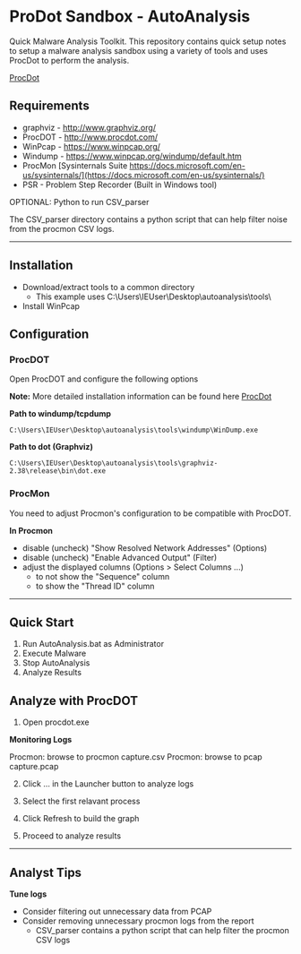 # ProDot Sandbox - AutoAnalysis

Quick Malware Analysis Toolkit. This repository contains quick setup notes to setup a malware analysis sandbox using a variety of tools and uses ProcDot to perform the analysis.

[ProcDot](http://www.procdot.com/)

## Requirements

- graphviz - http://www.graphviz.org/
- ProcDOT - http://www.procdot.com/
- WinPcap - https://www.winpcap.org/
- Windump - https://www.winpcap.org/windump/default.htm
- ProcMon [Sysinternals Suite https://docs.microsoft.com/en-us/sysinternals/](https://docs.microsoft.com/en-us/sysinternals/)
- PSR - Problem Step Recorder (Built in Windows tool)

OPTIONAL: Python to run CSV_parser 

The CSV_parser directory contains a python script that can help filter noise from the procmon CSV logs.

--------------
## Installation

- Download/extract tools to a common directory
    + This example uses C:\Users\IEUser\Desktop\autoanalysis\tools\
- Install WinPcap

## Configuration

### ProcDOT

Open ProcDOT and configure the following options

**Note:** More detailed installation information can be found here [ProcDot](http://www.procdot.com/)

__Path to windump/tcpdump__

    C:\Users\IEUser\Desktop\autoanalysis\tools\windump\WinDump.exe

__Path to dot (Graphviz)__

    C:\Users\IEUser\Desktop\autoanalysis\tools\graphviz-2.38\release\bin\dot.exe

### ProcMon

You need to adjust Procmon's configuration to be compatible with ProcDOT.

__In Procmon__

- disable (uncheck) "Show Resolved Network Addresses" (Options)
- disable (uncheck) "Enable Advanced Output" (Filter)
- adjust the displayed columns (Options > Select Columns ...)
  + to not show the "Sequence" column
  + to show the "Thread ID" column

--------------
## Quick Start

1. Run AutoAnalysis.bat as Administrator
2. Execute Malware
3. Stop AutoAnalysis
4. Analyze Results

## Analyze with ProcDOT

1. Open procdot.exe

__Monitoring Logs__

Procmon:   browse to procmon capture.csv
Procmon: browse to pcap capture.pcap

2. Click ... in the Launcher button to analyze logs

3. Select the first relavant process

4. Click Refresh to build the graph

5. Proceed to analyze results

--------------
## Analyst Tips 

__Tune logs__

- Consider filtering out unnecessary data from PCAP
- Consider removing unnecessary procmon logs from the report
    + CSV_parser contains a python script that can help filter the procmon CSV logs
